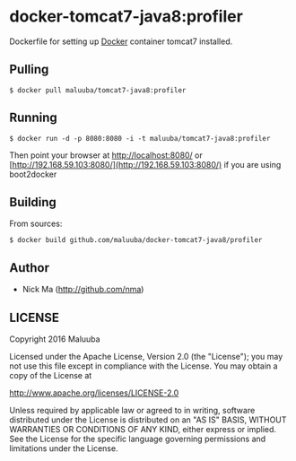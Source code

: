 # docker-tomcat7-java8:profiler

Dockerfile for setting up [Docker](https://github.com/docker/docker) container tomcat7 installed.

## Pulling

    $ docker pull maluuba/tomcat7-java8:profiler

## Running

    $ docker run -d -p 8080:8080 -i -t maluuba/tomcat7-java8:profiler

Then point your browser at [http://localhost:8080/](http://localhost:8080/)
or [http://192.168.59.103:8080/](http://192.168.59.103:8080/) if you are using boot2docker

## Building

From sources:

    $ docker build github.com/maluuba/docker-tomcat7-java8/profiler
    
## Author

  * Nick Ma (http://github.com/nma)

## LICENSE

Copyright 2016 Maluuba

Licensed under the Apache License, Version 2.0 (the "License");
you may not use this file except in compliance with the License.
You may obtain a copy of the License at

  http://www.apache.org/licenses/LICENSE-2.0

Unless required by applicable law or agreed to in writing, software
distributed under the License is distributed on an "AS IS" BASIS,
WITHOUT WARRANTIES OR CONDITIONS OF ANY KIND, either express or implied.
See the License for the specific language governing permissions and
limitations under the License.    

